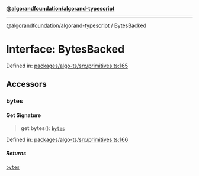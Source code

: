 [**@algorandfoundation/algorand-typescript**](../README.md)

***

[@algorandfoundation/algorand-typescript](../README.md) / BytesBacked

# Interface: BytesBacked

Defined in: [packages/algo-ts/src/primitives.ts:165](https://github.com/algorandfoundation/puya-ts/blob/main/packages/algo-ts/src/primitives.ts#L165)

## Accessors

### bytes

#### Get Signature

> **get** **bytes**(): [`bytes`](../type-aliases/bytes.md)

Defined in: [packages/algo-ts/src/primitives.ts:166](https://github.com/algorandfoundation/puya-ts/blob/main/packages/algo-ts/src/primitives.ts#L166)

##### Returns

[`bytes`](../type-aliases/bytes.md)
